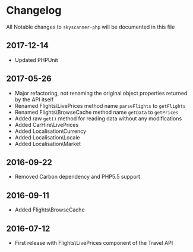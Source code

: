 # Changelog

All Notable changes to `skyscanner-php` will be documented in this file

## 2017-12-14
- Updated PHPUnit

## 2017-05-26
- Major refactoring, not renaming the original object properties returned by the API itself
- Renamed Flights\LivePrices method name `parseFlights` to `getFlights`
- Renamed Flights\BrowseCache method name `getData` to `getPrices`
- Added raw `get()` method for reading data without any modifications 
- Added CarHire\LivePrices
- Added Localisation\Currency
- Added Localisation\Locale
- Added Localisation\Market

## 2016-09-22
- Removed Carbon dependency and PHP5.5 support

## 2016-09-11
- Added Flights\BrowseCache

## 2016-07-12
- First release with Flights\LivePrices component of the Travel API
